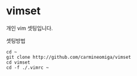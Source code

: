# vimset
개인 vim 셋팅입니다.

셋팅방법
```
cd ~
git clone http://github.com/carmineomiga/vimset
cd vimset
cd -f ./.vimrc ~
```
